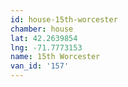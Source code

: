 ```yaml
---
id: house-15th-worcester
chamber: house
lat: 42.2639854
lng: -71.7773153
name: 15th Worcester
van_id: '157'
---
```

